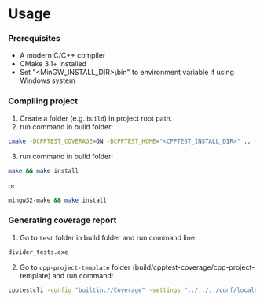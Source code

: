 # Usage

### Prerequisites
 * A modern C/C++ compiler
 * CMake 3.1+ installed
 * Set "<MinGW_INSTALL_DIR>\bin" to environment variable if using Windows system

### Compiling project
1. Create a folder (e.g. `build`) in project root path.
2. run command in build folder:
```bash
cmake -DCPPTEST_COVERAGE=ON -DCPPTEST_HOME="<CPPTEST_INSTALL_DIR>" .. -DCMAKE_BUILD_TYPE=Release -G "MinGW Makefiles"
```
3. run command in build folder: 
```bash
make && make install
```
or
```bash
mingw32-make && make install
```

### Generating coverage report
1. Go to `test` folder in build folder and run command line: 
```bash
divider_tests.exe
```
2. Go to `cpp-project-template` folder (build/cpptest-coverage/cpp-project-template) and run command:
```bash
cpptestcli -config "builtin://Coverage" -settings "../../../conf/localsettings.properties" -input "cpp-project-template.clog"
```